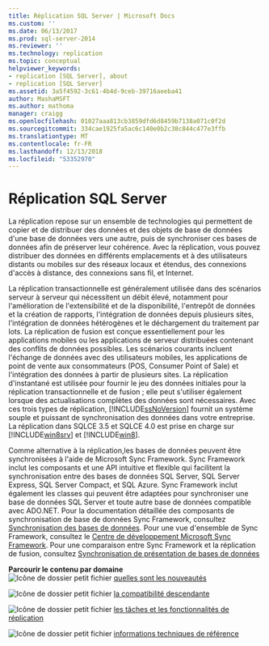 ```yaml
---
title: Réplication SQL Server | Microsoft Docs
ms.custom: ''
ms.date: 06/13/2017
ms.prod: sql-server-2014
ms.reviewer: ''
ms.technology: replication
ms.topic: conceptual
helpviewer_keywords:
- replication [SQL Server], about
- replication [SQL Server]
ms.assetid: 3a5f4592-3c61-4b4d-9ceb-39716aeeba41
author: MashaMSFT
ms.author: mathoma
manager: craigg
ms.openlocfilehash: 01027aaa813cb3859dfd6d8459b7138a071c0f2d
ms.sourcegitcommit: 334cae1925fa5ac6c140e0b2c38c844c477e3ffb
ms.translationtype: MT
ms.contentlocale: fr-FR
ms.lasthandoff: 12/13/2018
ms.locfileid: "53352970"
---
```

# <a name="sql-server-replication"></a>Réplication SQL Server
  La réplication repose sur un ensemble de technologies qui permettent de copier et de distribuer des données et des objets de base de données d'une base de données vers une autre, puis de synchroniser ces bases de données afin de préserver leur cohérence. Avec la réplication, vous pouvez distribuer des données en différents emplacements et à des utilisateurs distants ou mobiles sur des réseaux locaux et étendus, des connexions d'accès à distance, des connexions sans fil, et Internet.  
  
 La réplication transactionnelle est généralement utilisée dans des scénarios serveur à serveur qui nécessitent un débit élevé, notamment pour l'amélioration de l'extensibilité et de la disponibilité, l'entrepôt de données et la création de rapports, l'intégration de données depuis plusieurs sites, l'intégration de données hétérogènes et le déchargement du traitement par lots. La réplication de fusion est conçue essentiellement pour les applications mobiles ou les applications de serveur distribuées contenant des conflits de données possibles. Les scénarios courants incluent l'échange de données avec des utilisateurs mobiles, les applications de point de vente aux consommateurs (POS, Consumer Point of Sale) et l'intégration des données à partir de plusieurs sites. La réplication d'instantané est utilisée pour fournir le jeu des données initiales pour la réplication transactionnelle et de fusion ; elle peut s'utiliser également lorsque des actualisations complètes des données sont nécessaires. Avec ces trois types de réplication, [!INCLUDE[ssNoVersion](../../includes/ssnoversion-md.md)] fournit un système souple et puissant de synchronisation des données dans votre entreprise. La réplication dans SQLCE 3.5 et SQLCE 4.0 est prise en charge sur [!INCLUDE[win8srv](../../includes/win8srv-md.md)] et [!INCLUDE[win8](../../includes/win8-md.md)].  
  
 Comme alternative à la réplication,les bases de données peuvent être synchronisées à l'aide de Microsoft Sync Framework. Sync Framework inclut les composants et une API intuitive et flexible qui facilitent la synchronisation entre des bases de données SQL Server, SQL Server Express, SQL Server Compact, et SQL Azure. Sync Framework inclut également les classes qui peuvent être adaptées pour synchroniser une base de données SQL Server et toute autre base de données compatible avec ADO.NET. Pour la documentation détaillée des composants de synchronisation de base de données Sync Framework, consultez [Synchronisation des bases de données](https://go.microsoft.com/fwlink/?LinkId=209079). Pour une vue d'ensemble de Sync Framework, consultez le [Centre de développement Microsoft Sync Framework](https://go.microsoft.com/fwlink/?LinkId=209078). Pour une comparaison entre Sync Framework et la réplication de fusion, consultez [Synchronisation de présentation de bases de données](https://msdn.microsoft.com/library/bb902818\(SQL.110\).aspx)  
  
 **Parcourir le contenu par domaine**  
 ![Icône de dossier petit fichier](../../integration-services/media/filefolder-small.gif "icône dossier de petits fichiers") [quelles sont les nouveautés](what-s-new-replication.md)  
  
 ![Icône de dossier petit fichier](../../integration-services/media/filefolder-small.gif "icône dossier de petits fichiers") [la compatibilité descendante](replication-backward-compatibility.md)  
  
 ![Icône de dossier petit fichier](../../integration-services/media/filefolder-small.gif "icône dossier de petits fichiers") [les tâches et les fonctionnalités de réplication](replication-features-and-tasks.md)  
  
 ![Icône de dossier petit fichier](../../integration-services/media/filefolder-small.gif "icône dossier de petits fichiers") [informations techniques de référence](technical-reference-replication.md)  
  
  
